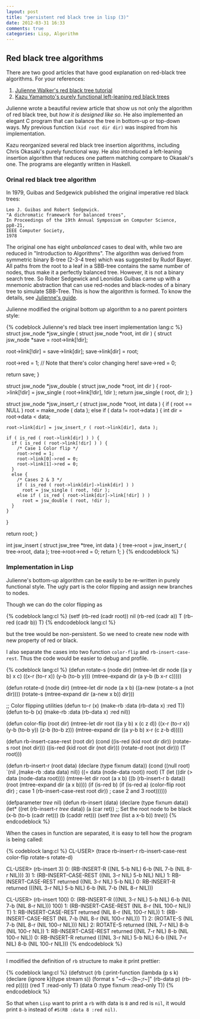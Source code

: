 ```yaml
---
layout: post
title: "persistent red black tree in lisp (3)"
date: 2012-03-31 16:33
comments: true
categories: Lisp, Algorithm
---
```


## Red black tree algorithms

There are two good articles that have good explanation on red-black tree
algorithms. For your references:

1. [Julienne Walker's red black tree tutorial][jsw rbtree]
2. [Kazu Yamamoto's purely functional left-leaning red black trees][fp rbtree]

Julienne wrote a beautiful review article that show us not only the algorithm of
red black tree, but *how it is designed like so*. He also implemented an elegant
C program that can balance the tree in bottom-up or top-down ways. My previous
function `(kid root dir dir)` was inspired from his implementation.

Kazu reorganized several red black tree insertion algorithms, including Chris
Okasaki's purely functional way. He also introduced a left-leaning insertion
algorithm that reduces one pattern matching compare to Okasaki's one. The
programs are elegantly written in Haskell.

<!-- more -->

### Orinal red black tree algorithm

In 1979, Guibas and Sedgewick published the original imperative red black trees:

~~~~
Leo J. Guibas and Robert Sedgewick.
"A dichromatic framework for balanced trees",
In Proceedings of the 19th Annual Symposium on Computer Science,
pp8-21,
IEEE Computer Society,
1978
~~~~

The original one has eight *unbalanced* cases to deal with, while two are
reduced in "Introduction to Algorithms". The algorithm was derived from
symmetric binary B-tree (2-3-4 tree) which was suggested by Rudof Bayer. All
paths from the root to a leaf in a SBB-tree contains the same number of nodes,
thus make it a perfectly balanced tree. However, it is not a binary search tree.
So Rober Sedgewick and Leonidas Guibas came up with a mnemonic abstraction that
can use red-nodes and black-nodes of a binary tree to simulate SBB-Tree. This is
how the algorithm is formed. To know the details, see 
[Julienne's guide][jsw rbtree].

Julienne modified the original bottom up algorithm to a no parent pointers
style:

{% codeblock Julienne's red black tree insert implementation lang:c %}
struct jsw_node *jsw_single ( struct jsw_node *root, int dir )
{
  struct jsw_node *save = root->link[!dir];

  root->link[!dir] = save->link[dir];
  save->link[dir] = root;

  root->red = 1;  // Note that there's color changing here!
  save->red = 0;

  return save;
}

struct jsw_node *jsw_double ( struct jsw_node *root, int dir )
{
  root->link[!dir] = jsw_single ( root->link[!dir], !dir );
  return jsw_single ( root, dir );
}

struct jsw_node *jsw_insert_r ( struct jsw_node *root, int data )
{
  if ( root == NULL )
    root = make_node ( data );
  else if ( data != root->data ) {
    int dir = root->data < data;

    root->link[dir] = jsw_insert_r ( root->link[dir], data );

    if ( is_red ( root->link[dir] ) ) {
      if ( is_red ( root->link[!dir] ) ) {
        /* Case 1 Color flip */
        root->red = 1;
        root->link[0]->red = 0;
        root->link[1]->red = 0;
      }
      else {
        /* Cases 2 & 3 */
        if ( is_red ( root->link[dir]->link[dir] ) )
          root = jsw_single ( root, !dir );
        else if ( is_red ( root->link[dir]->link[!dir] ) )
          root = jsw_double ( root, !dir );
      }
    }
  }

  return root;
}

int jsw_insert ( struct jsw_tree *tree, int data )
{
  tree->root = jsw_insert_r ( tree->root, data );
  tree->root->red = 0;
  return 1;
}
{% endcodeblock %}

### Implementation in Lisp

Julienne's bottom-up algorithm can be easily to be re-written in purely
functional style. The ugly part is the color flipping and assign new branches to
nodes.

Though we can do the color flipping as

{% codeblock lang:cl %}
(setf (rb-red (cadr root)) nil
      (rb-red (cadr a)) T
      (rb-red (cadr b)) T)
{% endcodeblock lang:cl %}

but the tree would be non-persistent. So we need to create new node with new
property of red or black.

I also separate the cases into two function `color-flip` and
`rb-insert-case-rest`. Thus the code would be easier to debug and profile.

{% codeblock lang:cl %}
(defun rotate-s (node dir)
  (mtree-let dir node ((a y b) x c)
            ((x-r (to-r x)) (y-b (to-b y)))
            (mtree-expand dir (a y-b (b x-r c)))))

(defun rotate-d (node dir)
  (mtree-let dir node (a x b)
            ((a-new (rotate-s a (not dir))))
            (rotate-s (mtree-expand dir (a-new x b)) dir)))

;; Color flipping utilities 
(defun to-r (x) (make-rb :data (rb-data x) :red T))
(defun to-b (x) (make-rb :data (rb-data x) :red nil))

(defun color-flip (root dir)
  (mtree-let dir root ((a y b) x (c z d))
             ((x-r (to-r x))
              (y-b (to-b y))
              (z-b (to-b z)))
             (mtree-expand dir ((a y-b b) x-r (c z-b d)))))

(defun rb-insert-case-rest (root dir)
  (cond ((is-red (kid root dir dir)) (rotate-s root (not dir)))
        ((is-red (kid root dir (not dir))) (rotate-d root (not dir)))
        (T root)))

(defun rb-insert-r (root data)
  (declare (type fixnum data))
  (cond ((null root) `(nil ,(make-rb :data data) nil))
        ((= data (node-data root)) root)
        (T (let ((dir (> data (node-data root))))
             (mtree-let dir root (a x b) 
               ((b (rb-insert-r b data))
                (root (mtree-expand dir (a x b))))
               (if (is-red b)
                 (if (is-red a)
                   (color-flip root dir)            ; case 1
                   (rb-insert-case-rest root dir))  ; case 2 and 3
                 root))))))


(defparameter *tree* nil)
(defun rb-insert (data)
  (declare (type fixnum data))
  (let* ((ret (rb-insert-r *tree* data))
         (a (car ret))            ;; Set the root node to be black
         (x-b (to-b (cadr ret)))
         (b (caddr ret)))
    (setf *tree* (list a x-b b))
    *tree*))
{% endcodeblock %}

When the cases in function are separated, it is easy to tell how the program is being called:

{% codeblock lang:cl %}
CL-USER> (trace rb-insert-r rb-insert-case-rest color-flip rotate-s rotate-d)

CL-USER> (rb-insert 3)
  0: (RB-INSERT-R ((NIL 5-b NIL) 6-b (NIL 7-b (NIL 8-r NIL))) 3)
    1: (RB-INSERT-CASE-REST ((NIL 3-r NIL) 5-b NIL) NIL)
    1: RB-INSERT-CASE-REST returned ((NIL 3-r NIL) 5-b NIL)
  0: RB-INSERT-R returned (((NIL 3-r NIL) 5-b NIL) 6-b (NIL 7-b (NIL 8-r NIL)))

CL-USER> (rb-insert 100)
  0: (RB-INSERT-R (((NIL 3-r NIL) 5-b NIL) 6-b (NIL 7-b (NIL 8-r NIL))) 100)
    1: (RB-INSERT-CASE-REST (NIL 8-r (NIL 100-r NIL)) T)
    1: RB-INSERT-CASE-REST returned (NIL 8-r (NIL 100-r NIL))
    1: (RB-INSERT-CASE-REST (NIL 7-b (NIL 8-r (NIL 100-r NIL))) T)
      2: (ROTATE-S (NIL 7-b (NIL 8-r (NIL 100-r NIL))) NIL)
      2: ROTATE-S returned ((NIL 7-r NIL) 8-b (NIL 100-r NIL))
    1: RB-INSERT-CASE-REST returned ((NIL 7-r NIL) 8-b (NIL 100-r NIL))
  0: RB-INSERT-R returned
       (((NIL 3-r NIL) 5-b NIL) 6-b ((NIL 7-r NIL) 8-b (NIL 100-r NIL)))
{% endcodeblock %}

* * *

I modified the definition of `rb` structure to make it print prettier:

{% codeblock lang:cl %}
(defstruct 
  (rb (:print-function 
        (lambda (p s k) 
          (declare (ignore k)(type stream s))
          (format s "~d-~:[b~;r~]" (rb-data p) (rb-red p)))))
  (red T :read-only T)
  (data 0 :type fixnum :read-only T))
{% endcodeblock %}

So that when `Lisp` want to print a `rb` with data is `8` and red is `nil`, it
would print `8-b` instead of `#S(RB :data 8 :red nil)`.

[jsw rbtree]: http://eternallyconfuzzled.com/tuts/datastructures/jsw_tut_rbtree.aspx
[fp rbtree]: http://www.mew.org/~kazu/proj/red-black-tree/
